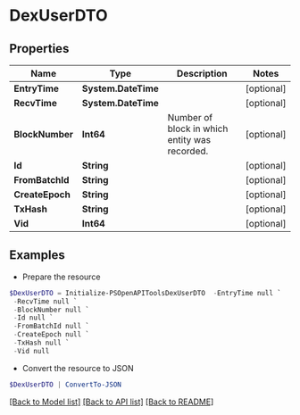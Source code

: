 # DexUserDTO
## Properties

Name | Type | Description | Notes
------------ | ------------- | ------------- | -------------
**EntryTime** | **System.DateTime** |  | [optional] 
**RecvTime** | **System.DateTime** |  | [optional] 
**BlockNumber** | **Int64** | Number of block in which entity was recorded. | [optional] 
**Id** | **String** |  | [optional] 
**FromBatchId** | **String** |  | [optional] 
**CreateEpoch** | **String** |  | [optional] 
**TxHash** | **String** |  | [optional] 
**Vid** | **Int64** |  | [optional] 

## Examples

- Prepare the resource
```powershell
$DexUserDTO = Initialize-PSOpenAPIToolsDexUserDTO  -EntryTime null `
 -RecvTime null `
 -BlockNumber null `
 -Id null `
 -FromBatchId null `
 -CreateEpoch null `
 -TxHash null `
 -Vid null
```

- Convert the resource to JSON
```powershell
$DexUserDTO | ConvertTo-JSON
```

[[Back to Model list]](../README.md#documentation-for-models) [[Back to API list]](../README.md#documentation-for-api-endpoints) [[Back to README]](../README.md)

